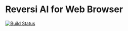 # Reversi AI for Web Browser
[![Build Status](https://travis-ci.org/umedaikiti/reversi-ai-web.svg?branch=master)](https://travis-ci.org/umedaikiti/reversi-ai-web)
